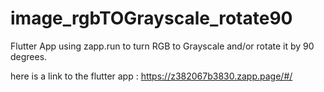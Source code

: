 # image_rgbTOGrayscale_rotate90
Flutter App using zapp.run to turn RGB to Grayscale and/or rotate it by 90 degrees.

here is a link to the flutter app : https://z382067b3830.zapp.page/#/
